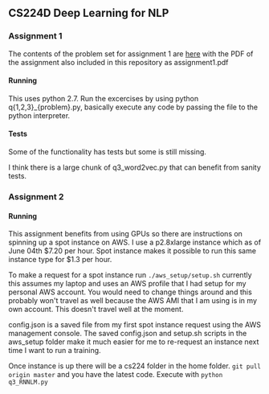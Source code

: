 ## CS224D Deep Learning for NLP

### Assignment 1
The contents of the problem set for assignment 1 are
[here](http://cs224d.stanford.edu/assignment1/index.html)
with the PDF of the assignment also included in this repository as
assignment1.pdf

#### Running
This uses python 2.7. Run the excercises by using python q{1,2,3}_{problem}.py,
basically execute any code by passing the file to the python interpreter.

#### Tests
Some of the functionality has tests but some is still missing.

I think there is a large chunk of q3_word2vec.py that can benefit from sanity
tests.

### Assignment 2

#### Running
This assignment benefits from using GPUs so there are instructions on spinning
up a spot instance on AWS. I use a p2.8xlarge instance which as of June 04th
$7.20 per hour. Spot instance makes it possible to run this same instance type
for $1.3 per hour.

To make a request for a spot instance run `./aws_setup/setup.sh` currently this
assumes my laptop and uses an AWS profile that I had setup for my personal AWS
account. You would need to change things around and this probably won't travel
as well because the AWS AMI that I am using is in my own account. This doesn't
travel well at the moment.

config.json is a saved file from my first spot instance request using the AWS
management console. The saved config.json and setup.sh scripts in the aws_setup
folder make it much easier for me to re-request an instance next time I want to
run a training.

Once instance is up there will be a cs224 folder in the home folder.
`git pull origin master` and you have the latest code. Execute with `python
q3_RNNLM.py`

